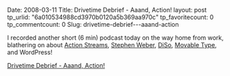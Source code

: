 Date: 2008-03-11
Title: Drivetime Debrief - Aaand, Action!
layout: post
tp_urlid: "6a010534988cd3970b0120a5b369aa970c"
tp_favoritecount: 0
tp_commentcount: 0
Slug: drivetime-debrief---aaand-action

I recorded another short (6 min) podcast today on the way home from work, blathering on about [Action Streams](http://groups.google.com/group/diso-project/browse_frm/thread/9b9612e7214270a1), [Stephen Weber](http://singpolyma.net), [DiSo](http://diso-project.org), [Movable Type](http://movabletype.org), and WordPress!



<a href="http://redmonk.net/mt/mt-static/uploads/2008/03/drivetime-debrief_-aaaand-action.mp3" title="Drivetime Debrief - Aaand, Action!">Drivetime Debrief - Aaand, Action!</a>
